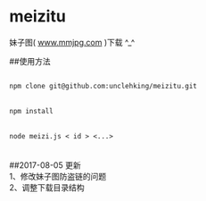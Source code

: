 # meizitu
妹子图( www.mmjpg.com )下载 ^_^

##使用方法

<code>
npm clone git@github.com:unclehking/meizitu.git  
</code>
<br />
<code>
npm install  
</code>
<br />
<code>
node meizi.js < id > <...> 
</code>
<br />

<br /> 
##2017-08-05 更新 <br />
1、修改妹子图防盗链的问题 <br />
2、调整下载目录结构 <br />

